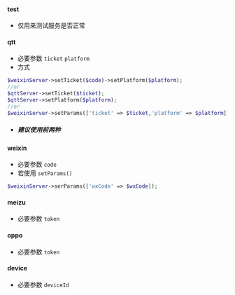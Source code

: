 #### test
* 仅用来测试服务是否正常
#### qtt
* 必要参数 `ticket` `platform`
* 方式
~~~php
$weixinServer->setTicket($code)->setPlatform($platform);
//or
$qttServer->setTicket($ticket);
$qttServer->setPlatform($platform);
//or
$weixinServer->setParams(['ticket' => $ticket,'platform' => $platform]);
~~~
* ##### _建议使用前两种_
#### weixin
* 必要参数 `code` 
* 若使用 `setParams()`
~~~php
$weixinServer->serParams(['wxCode' => $wxCode]);
~~~
#### meizu
* 必要参数 `token`
#### oppo
* 必要参数 `token`
#### device
* 必要参数 `deviceId`
